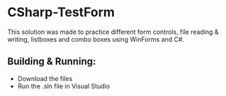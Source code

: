 # CSharp-TestForm
This solution was made to practice different form controls, file reading & writing, listboxes and combo boxes using WinForms and C#.
## Building & Running:
- Download the files
- Run the .sln file in Visual Studio

